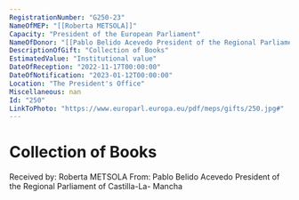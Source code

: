 ```yaml
---
RegistrationNumber: "G250-23"
NameOfMEP: "[[Roberta METSOLA]]"
Capacity: "President of the European Parliament"
NameOfDonor: "[[Pablo Belido Acevedo President of the Regional Parliament of Castilla-La- Mancha]]"
DescriptionOfGift: "Collection of Books"
EstimatedValue: "Institutional value"
DateOfReception: "2022-11-17T00:00:00"
DateOfNotification: "2023-01-12T00:00:00"
Location: "The President's Office"
Miscellaneous: nan
Id: "250"
LinkToPhoto: "https://www.europarl.europa.eu/pdf/meps/gifts/250.jpg#"
---
```


# Collection of Books

Received by: Roberta METSOLA
From: Pablo Belido Acevedo President of the Regional Parliament of Castilla-La- Mancha
